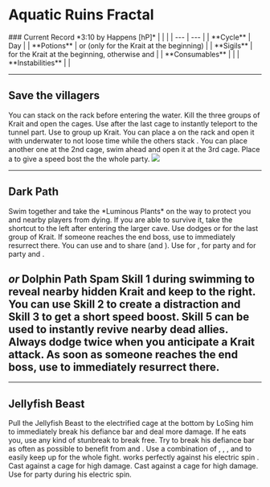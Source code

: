 # Aquatic Ruins Fractal
<Grid>
<Column>
    ### Current Record *3:10 by Happens [hP]*
    <Youtube id="cRKap-6_W48"/>
</Column>
  
<Column>    
    | | |
    | --- | --- |
    | **Cycle** | Day |
    | **Potions** | <Item id="8891"/> or <Item id="50082"/> (only for the Krait at the beginning) |
    | **Sigils** | <Item id="24658"/> for the Krait at the beginning, otherwise <Item id="24868"/> and <Item id="24615"/> |
    | **Consumables** | <Item id="78978"/> |
    | **Instabilities** | <Instability name="Afflicted"/> |
</Column>
</Grid>

---

## Save the villagers
<Grid>
<Column>
    You can stack <Boon name="might"/> on the rack before entering the water. Kill the three groups of Krait and open the cages. Use <Command name="gg"/> after the last cage to instantly teleport to the tunnel part.
    <Tips>
        <Tip specialization="mesmer">Use <Skill id="10255"/> to group up Krait. You can place a <Skill id="10197"/> on the rack and open it with <Skill id="29578"/> underwater to not loose time while the others stack <Boon name="might"/>. You can place another one at the 2nd cage, swim ahead and open it at the 3rd cage. Place a <Skill id="10325"/> to give a speed bost the the whole party.</Tip>
    </Tips>
</Column>

<Column width=3>
    <Image src="fractals/aquatic-ruins-1.jpg" floated="right"/>
</Column>
</Grid>

---

## Dark Path
<Grid>
<Column>
Swim together and take the *Luminous Plants* on the way to protect you and nearby players from dying. If you are able to survive it, take the shortcut to the left after entering the larger cave. Use dodges or <Effect name="invulnerability"/> for the last group of Krait. If someone reaches the end boss, use <Command name="gg"/> to immediately resurrect there.
</Column>

<Column width=7>
    <Tips>
        <Tip specialization="mesmer">You can use <Skill id="10236"/> and <Trait id="1866"/> to share <Effect name="invulnerability"/> (and <Boon name="swiftness"/>).</Tip>
        <Tip specialization="guardian">Use <Skill id="9154"/> for <Effect name="invulnerability"/>, <Skill id="9153"/> for party <Boon name="stability"/> and <Skill id="9084"/> for party <Boon name="swiftness"/> and <Boon name="aegis"/>.</Tip>
    </Tips>
</Column>
</Grid>

## *or* Dolphin Path Spam Skill 1 during swimming to reveal nearby hidden Krait and keep to the right. You can use Skill 2 to create a distraction and Skill 3 to get a short speed boost. Skill 5 can be used to instantly revive nearby dead allies. Always dodge **twice** when you anticipate a Krait attack. As soon as someone reaches the end boss, use <Command name="gg"/> to immediately resurrect there.

---

## Jellyfish Beast
<Grid>
<Column>
Pull the Jellyfish Beast to the electrified cage at the bottom by LoSing him to immediately break his defiance bar and deal more damage. If he eats you, use any kind of stunbreak to break free. Try to break his defiance bar as often as possible to benefit from <Item id="24868"/> and <Trait id="1502"/>.
</Column>

<Column width=9>
    <Tips>
        <Tip specialization="chronomancer">Use a combination of <Skill id="29830"/>, <Skill id="10377"/>, <Skill id="29578"/>, <Skill id="10236"/> and <Trait id="1866"/> to easily keep up <Boon name="quickness"/> for the whole fight. <Skill id="10192"/> works perfectly against his electric spin <Control name="stun"/>.</Tip>
        <Tip specialization="warrior">Cast <Skill id="14480"/> against a cage for high damage.</Tip>
        <Tip specialization="elementalist">Cast <Skill id="5607"/> against a cage for high damage.</Tip>
        <Tip specialization="guardian">Use <Skill id="9152"/> for party <Boon name="stability"/> during his electric spin.</Tip>
    </Tips>
</Column>
</Grid>